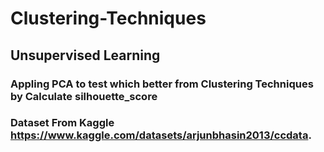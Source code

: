 # Clustering-Techniques
## Unsupervised Learning
### Appling PCA to test which better from Clustering Techniques by Calculate silhouette_score 
### Dataset From Kaggle https://www.kaggle.com/datasets/arjunbhasin2013/ccdata.
